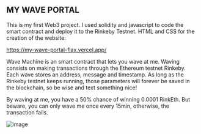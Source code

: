 ## MY WAVE PORTAL

This is my first Web3 project. I used solidity and javascript to code the smart contract and deploy it to the Rinkeby Testnet. HTML and CSS for the creation of the website:

 https://my-wave-portal-flax.vercel.app/

Wave Machine is an smart contract that lets you wave at me. Waving consists on making transactions through the Ethereum testnet Rinkeby. Each wave stores an address, message and timestamp. As long as the Rinkeby testnet keeps running, those parameters will forever be saved in the blockchain, so be wise and text something nice!

By waving at me, you have a 50% chance of winning 0.0001 RinkEth. But beware, you can only wave me once every 15min, otherwise, the transaction fails.

![image](https://imgur.com/WC4es9g.png)
